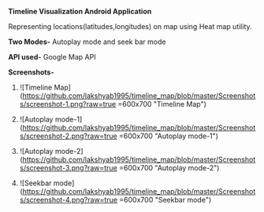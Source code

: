 **Timeline Visualization Android Application**

Representing locations(latitudes,longitudes) on map using Heat map utility.

**Two Modes-**
Autoplay mode and seek bar mode

**API used-**
Google Map API


**Screenshots-**

1. ![Timeline Map](https://github.com/lakshyab1995/timeline_map/blob/master/Screenshots/screenshot-1.png?raw=true =600x700 "Timeline Map")

2. ![Autoplay mode-1](https://github.com/lakshyab1995/timeline_map/blob/master/Screenshots/screenshot-2.png?raw=true =600x700 "Autoplay mode-1")

3. ![Autoplay mode-2](https://github.com/lakshyab1995/timeline_map/blob/master/Screenshots/screenshot-3.png?raw=true =600x700 "Autoplay mode-2")

4. ![Seekbar mode](https://github.com/lakshyab1995/timeline_map/blob/master/Screenshots/screenshot-4.png?raw=true =600x700 "Seekbar mode")
